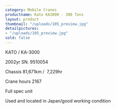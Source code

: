 ```yaml
---
category: Mobile Cranes
productname: Kato KA3000 - 300 Tons
layout: product
thumbnail: "/uploads/105_preview.jpg"
detailpictures:
- "/uploads/105_preview.jpg"
sold: false
---
```


KATO / KA-3000&nbsp;

2002yr&nbsp;SN. 9510054&nbsp;

Chassis 81,671km / &nbsp;7,229hr

Crane hours 2167&nbsp;

Full spec unit

Used and located in Japan/good working condition



